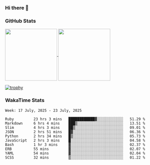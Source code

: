### Hi there 👋

### GitHub Stats

<a href="https://github.com/anuraghazra/github-readme-stats">
  <img align="center" height="170px" src="https://github-readme-stats.vercel.app/api/top-langs/?username=tksfjt1024&layout=compact&count_private=true&show_icons=true&show_icons=true&theme=graywhite" />
</a>
<a href="https://github.com/anuraghazra/github-readme-stats">
  <img align="center" height="170px" src="https://github-readme-stats.vercel.app/api?username=tksfjt1024&count_private=true&show_icons=true&show_icons=true&theme=graywhite" />
</a>

[![trophy](https://github-profile-trophy.vercel.app/?username=tksfjt1024)](https://github.com/ryo-ma/github-profile-trophy)

### WakaTime Stats

<!--START_SECTION:waka-->
```text
Week: 17 July, 2025 - 23 July, 2025

Ruby         23 hrs 3 mins   ████████████▓░░░░░░░░░░░░   51.29 % 
Markdown     6 hrs 4 mins    ███▒░░░░░░░░░░░░░░░░░░░░░   13.51 % 
Slim         4 hrs 3 mins    ██▒░░░░░░░░░░░░░░░░░░░░░░   09.01 % 
JSON         2 hrs 51 mins   █▓░░░░░░░░░░░░░░░░░░░░░░░   06.36 % 
Python       2 hrs 34 mins   █▒░░░░░░░░░░░░░░░░░░░░░░░   05.73 % 
JavaScript   2 hrs 3 mins    █░░░░░░░░░░░░░░░░░░░░░░░░   04.58 % 
Bash         1 hr 3 mins     ▓░░░░░░░░░░░░░░░░░░░░░░░░   02.37 % 
ERB          55 mins         ▓░░░░░░░░░░░░░░░░░░░░░░░░   02.07 % 
YAML         54 mins         ▓░░░░░░░░░░░░░░░░░░░░░░░░   02.04 % 
SCSS         32 mins         ▒░░░░░░░░░░░░░░░░░░░░░░░░   01.22 % 
```
<!--END_SECTION:waka-->
